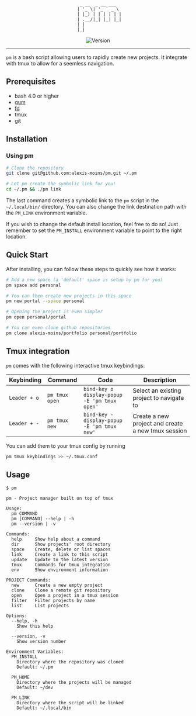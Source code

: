 <div align='center'>

```
                  
                  
  _ __  _ __ ___  
 | '_ \| '_ ` _ \ 
 | |_) | | | | | |
 | .__/|_| |_| |_|
 | |              
 |_|              
```

![Version](https://img.shields.io/badge/version-1.0.0-blue.svg)

</div>

---

`pm` is a bash script allowing users to rapidly create new projects. It integrate with tmux to allow for a seemless navigation.

## Prerequisites

- bash 4.0 or higher
- [gum](https://github.com/charmbracelet/gum)
- [fd](https://github.com/sharkdp/fd)
- tmux
- git


## Installation

### Using pm

```bash
# Clone the repository
git clone git@github.com:alexis-moins/pm.git ~/.pm

# Let pm create the symbolic link for you!
cd ~/.pm && ./pm link
```

The last command creates a symbolic link to the `pm` script in the `~/.local/bin/` directory. You can also change the link destination path with the `PM_LINK` environment variable.

If you wish to change the default install location, feel free to do so! Just remember to set the `PM_INSTALL` environment variable to point to the right location.

## Quick Start

After installing, you can follow these steps to quickly see how it works:

```bash
# Add a new space (a 'default' space is setup by pm for you)
pm space add personal

# You can then create new projects in this space
pm new portal --space personal

# Opening the project is even simpler
pm open personal/portal

# You can even clone github repositories
pm clone alexis-moins/portfolio personal/portfolio
```

## Tmux integration

`pm` comes with the following interactive tmux keybindings:

| Keybinding   | Command        | Code                                         | Description                                        |
| ------------ | -------------- | -------------------------------------------- | -------------------------------------------------- |
| `Leader + o` | `pm tmux open` | `bind-key o display-popup -E 'pm tmux open'` | Select an existing project to navigate to          |
| `Leader + -` | `pm tmux new`  | `bind-key - display-popup -E 'pm tmux new'`  | Create a new project and create a new tmux session |

You can add them to your tmux config by running
```bash
pm tmux keybindings >> ~/.tmux.conf
```

## Usage

```
$ pm

pm - Project manager built on top of tmux

Usage:
  pm COMMAND
  pm [COMMAND] --help | -h
  pm --version | -v

Commands:
  help     Show help about a command
  dir      Show projects' root directory
  space    Create, delete or list spaces
  link     Create a link to this script
  update   Update to the latest version
  tmux     Commands for tmux integration
  env      Show environment information

PROJECT Commands:
  new      Create a new empty project
  clone    Clone a remote git repository
  open     Open a project in a tmux session
  filter   Filter projects by name
  list     List projects

Options:
  --help, -h
    Show this help

  --version, -v
    Show version number

Environment Variables:
  PM_INSTALL
    Directory where the repository was cloned
    Default: ~/.pm

  PM_HOME
    Directory where the projects will be managed
    Default: ~/dev

  PM_LINK
    Directory where the script will be linked
    Default: ~/.local/bin
```


